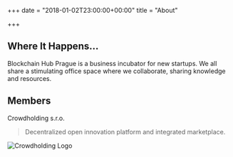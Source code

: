 +++
date = "2018-01-02T23:00:00+00:00"
title = "About"

+++
## Where It Happens...

Blockchain Hub Prague is a business incubator for new startups. We all share a stimulating office space where we collaborate, sharing knowledge and resources.

## Members

Crowdholding s.r.o.

> Decentralized open innovation platform and integrated marketplace.

![Crowdholding Logo](/media/main/CH-logo.png "Crowdholding Logo")
